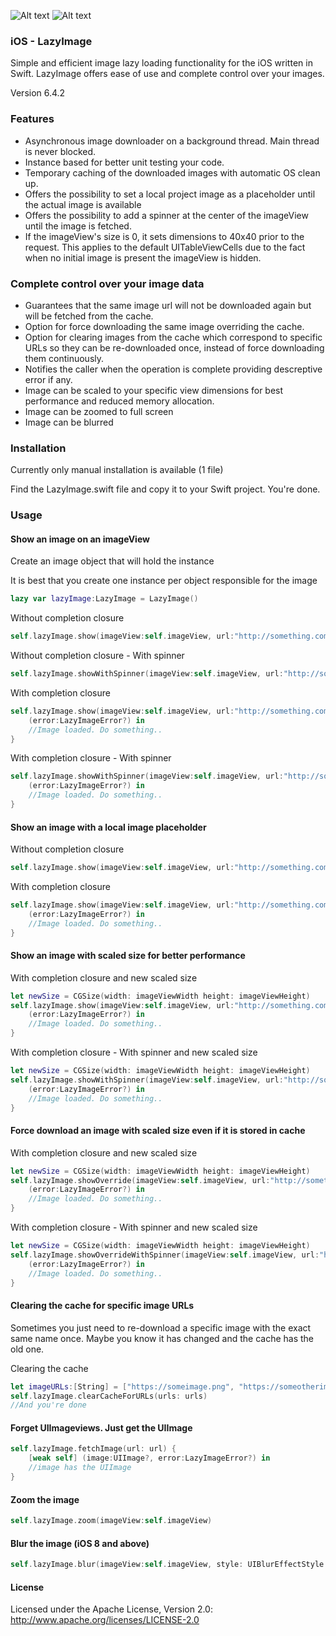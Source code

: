 ![Alt text](https://camo.githubusercontent.com/11874553c483b3630dff4ac1e54f1d0fb030bb86/68747470733a2f2f696d672e736869656c64732e696f2f62616467652f53776966742d332e302532422d6f72616e67652e737667 "Swift 3+")
![Alt text](https://camo.githubusercontent.com/1d276aa371242346c77c3a5b8db34beaa2014722/68747470733a2f2f696d672e736869656c64732e696f2f62616467652f694f532d382e302532422d626c75652e737667 "iOS 8+")


### iOS - LazyImage
Simple and efficient image lazy loading functionality for the iOS written in Swift.
LazyImage offers ease of use and complete control over your images.

Version 6.4.2


### Features
* Asynchronous image downloader on a background thread. Main thread is never blocked.
* Instance based for better unit testing your code.
* Temporary caching of the downloaded images with automatic OS clean up.
* Offers the possibility to set a local project image as a placeholder until the actual image is available
* Offers the possibility to add a spinner at the center of the imageView until the image is fetched.
* If the imageView's size is 0, it sets dimensions to 40x40 prior to the request. This applies to the default UITableViewCells due to the fact when no initial image is present the imageView is hidden.

### Complete control over your image data
* Guarantees that the same image url will not be downloaded again but will be fetched from the cache.
* Option for force downloading the same image overriding the cache.
* Option for clearing images from the cache which correspond to specific URLs so they can be re-downloaded once,
instead of force downloading them continuously.
* Notifies the caller when the operation is complete providing descreptive error if any.
* Image can be scaled to your specific view dimensions for best performance and reduced memory allocation.
* Image can be zoomed to full screen
* Image can be blurred



### Installation
Currently only manual installation is available (1 file)

Find the LazyImage.swift file and copy it to your Swift project. You're done.


### Usage

#### Show an image on an imageView

Create an image object that will hold the instance

It is best that you create one instance per object responsible for the image
```swift
lazy var lazyImage:LazyImage = LazyImage()
```

Without completion closure
```swift
self.lazyImage.show(imageView:self.imageView, url:"http://something.com/someimage.png")
```

Without completion closure - With spinner
```swift
self.lazyImage.showWithSpinner(imageView:self.imageView, url:"http://something.com/someimage.png")
```

With completion closure
```swift
self.lazyImage.show(imageView:self.imageView, url:"http://something.com/someimage.png") {
    (error:LazyImageError?) in
    //Image loaded. Do something..
}
```

With completion closure - With spinner
```swift
self.lazyImage.showWithSpinner(imageView:self.imageView, url:"http://something.com/someimage.png") {
    (error:LazyImageError?) in
    //Image loaded. Do something..
}
```


#### Show an image with a local image placeholder

Without completion closure
```swift
self.lazyImage.show(imageView:self.imageView, url:"http://something.com/someimage.png", defaultImage:"someLocalImageName")
```

With completion closure
```swift
self.lazyImage.show(imageView:self.imageView, url:"http://something.com/someimage.png", defaultImage:"someLocalImageName") {
    (error:LazyImageError?) in
    //Image loaded. Do something..
}
```


#### Show an image with scaled size for better performance

With completion closure and new scaled size
```swift
let newSize = CGSize(width: imageViewWidth height: imageViewHeight)
self.lazyImage.show(imageView:self.imageView, url:"http://something.com/someimage.png", size:newSize) {
    (error:LazyImageError?) in
    //Image loaded. Do something..
}
```

With completion closure - With spinner and new scaled size
```swift
let newSize = CGSize(width: imageViewWidth height: imageViewHeight)
self.lazyImage.showWithSpinner(imageView:self.imageView, url:"http://something.com/someimage.png", size:newSize) {
    (error:LazyImageError?) in
    //Image loaded. Do something..
}
```


#### Force download an image with scaled size even if it is stored in cache

With completion closure and new scaled size
```swift
let newSize = CGSize(width: imageViewWidth height: imageViewHeight)
self.lazyImage.showOverride(imageView:self.imageView, url:"http://something.com/someimage.png", size:newSize) {
    (error:LazyImageError?) in
    //Image loaded. Do something..
}
```

With completion closure - With spinner and new scaled size
```swift
let newSize = CGSize(width: imageViewWidth height: imageViewHeight)
self.lazyImage.showOverrideWithSpinner(imageView:self.imageView, url:"http://something.com/someimage.png", size:newSize) {
    (error:LazyImageError?) in
    //Image loaded. Do something..
}
```


#### Clearing the cache for specific image URLs

Sometimes you just need to re-download a specific image with the exact same name once.
Maybe you know it has changed and the cache has the old one.

Clearing the cache
```swift
let imageURLs:[String] = ["https://someimage.png", "https://someotherimage.png"]
self.lazyImage.clearCacheForURLs(urls: urls)
//And you're done
```

#### Forget UIImageviews. Just get the UIImage

```swift
self.lazyImage.fetchImage(url: url) {
    [weak self] (image:UIImage?, error:LazyImageError?) in
    //image has the UIImage
}
```


#### Zoom the image
```swift
self.lazyImage.zoom(imageView:self.imageView)
```

#### Blur the image (iOS 8 and above)
```swift
self.lazyImage.blur(imageView:self.imageView, style: UIBlurEffectStyle.Light)
```
#### License
Licensed under the Apache License, Version 2.0: http://www.apache.org/licenses/LICENSE-2.0
